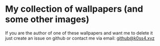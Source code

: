 # My collection of wallpapers (and some other images)

If you are the author of one of these wallpapers and want me to delete it just create an issue on github or contact me via email: [github@k0ss4.xyz](mailto:github@k0ss4.xyz)
